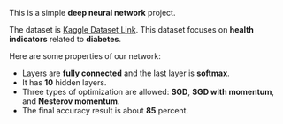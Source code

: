 This is a simple **deep neural network** project.

The dataset is [Kaggle Dataset Link](https://www.kaggle.com/datasets/alexteboul/diabetes-health-indicators-dataset). This dataset focuses on **health indicators** related to **diabetes**.

Here are some properties of our network:

* Layers are **fully connected** and the last layer is **softmax**.
* It has **10** hidden layers.
* Three types of optimization are allowed: **SGD**, **SGD with momentum**, and **Nesterov momentum**.
* The final accuracy result is about **85** percent.
